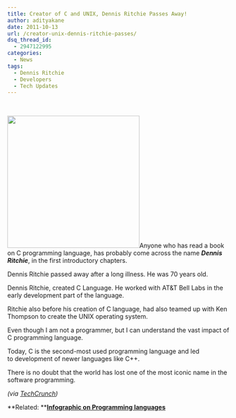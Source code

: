 ```yaml
---
title: Creator of C and UNIX, Dennis Ritchie Passes Away!
author: adityakane
date: 2011-10-13
url: /creator-unix-dennis-ritchie-passes/
dsq_thread_id:
  - 2947122995
categories:
  - News
tags:
  - Dennis Ritchie
  - Developers
  - Tech Updates
---
```

&nbsp;

<a href="http://devilsworkshop.org/creator-unix-dennis-ritchie-passes/dennis_ritchie/" rel="attachment wp-att-46634"><img class="alignright size-full wp-image-46634" title="Dennis Ritchie (1941-2011)" src="http://cdn.devilsworkshop.org/files/2011/10/Dennis_Ritchie1.png" alt="" width="300" height="300" /></a>Anyone who has read a book on C programming language, has probably come across the name ***Dennis Ritchie***, in the first introductory chapters.

Dennis Ritchie passed away after a long illness. He was 70 years old.

Dennis Ritchie, created C Language. He worked with AT&T Bell Labs in the early development part of the language.

Ritchie also before his creation of C language, had also teamed up with Ken Thompson to create the UNIX operating system.

Even though I am not a programmer, but I can understand the vast impact of C programming language.

Today, C is the second-most used programming language and led to development of newer languages like C++.

There is no doubt that the world has lost one of the most iconic name in the software programming.

*(via <a href="http://techcrunch.com/2011/10/13/father-of-c-and-unix-dennis-ritchie-passes-away-at-age-70/" onclick="_gaq.push(['_trackEvent', 'outbound-article', 'http://techcrunch.com/2011/10/13/father-of-c-and-unix-dennis-ritchie-passes-away-at-age-70/', 'TechCrunch']);" >TechCrunch</a>)*

**Related: **[**Infographic on Programming languages**][1]

 [1]: http://devilsworkshop.org/infographic-quick-programming-languages/
